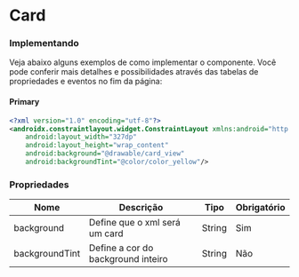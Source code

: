 # Card

### Implementando
Veja abaixo alguns exemplos de como implementar o componente. Você pode conferir mais detalhes e 
possibilidades através das tabelas de propriedades e eventos no fim da página:

#### Primary

```xml
<?xml version="1.0" encoding="utf-8"?>
<androidx.constraintlayout.widget.ConstraintLayout xmlns:android="http://schemas.android.com/apk/res/android"
    android:layout_width="327dp"
    android:layout_height="wrap_content"
    android:background="@drawable/card_view"
    android:backgroundTint="@color/color_yellow"/>
```

### Propriedades

| Nome         | Descrição                                               | Tipo      | Obrigatório |
|--------------|---------------------------------------------------------|-----------|-------------|
|background    | Define que o xml será um card                           |   String  |     Sim     |
|backgroundTint| Define a cor do background inteiro                      |   String  |     Não     |

